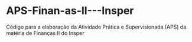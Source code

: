 # APS-Finan-as-II---Insper
Código para a elaboração da Atividade Prática e Supervisionada (APS) da matéria de Finanças II do Insper
